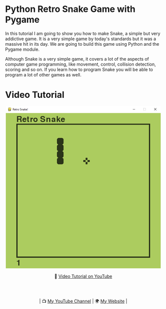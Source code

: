 # Python Retro Snake Game with Pygame

In this tutorial I am going to show you how to make Snake, a simple but very addictive game. It is a very simple game by today's standards but it was a massive hit in its day. We are going to build this game using Python and the Pygame module.

Although Snake is a very simple game, it covers a lot of the aspects of computer game programming, like movement, control, collision detection, scoring and so on. If you learn how to program Snake you will be able to program a lot of other games as well.

# Video Tutorial

<p align="center">
  <img src="preview.jpg" alt="" width="500">
</p>

<p align="center">
🎥 <a href="https://youtu.be/1zVlRXd8f7g">Video Tutorial on YouTube</a>
</p>
<br>
<br>
<p align="center">
| 📺 <a href="https://www.youtube.com/channel/UC3ivOTE5EgpmF2DHLBmWIWg">My YouTube Channel</a>
| 🌍 <a href="http://www.educ8s.tv">My Website</a> | <br>
</p>
